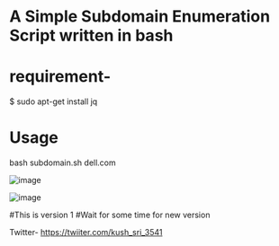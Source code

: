 # A Simple Subdomain Enumeration Script written in bash

#  requirement-
$ sudo apt-get install jq


# Usage
bash subdomain.sh dell.com

![image](https://user-images.githubusercontent.com/39010717/83426517-e5514600-a44c-11ea-96cd-6a176ef1238f.png)

![image](https://user-images.githubusercontent.com/39010717/83426691-2a757800-a44d-11ea-9356-8d2c886c29a5.png)

#This is version 1
#Wait for some time for new version

Twitter-
https://twiiter.com/kush_sri_3541
